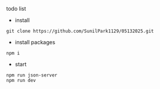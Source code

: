 todo list

- install<br/>
```
git clone https://github.com/SunilPark1129/05132025.git
```

- install packages<br/>
```
npm i
```

- start<br/>
```
npm run json-server
npm run dev
```
